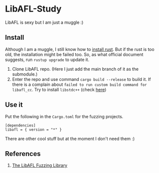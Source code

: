 # LibAFL-Study

LibAFL is sexy but I am just a muggle :) 

## Install

Although I am a muggle, I still know how to [install rust](https://www.rust-lang.org/tools/install). But if the rust is too old, the installation might be failed too. So, as what official document suggests, run `rustup upgrade` to update it.

1. Clone LibAFL repo. (Here I just add the main branch of it as the submodule.)
2. Enter the repo and use command `cargo build --release` to build it. If there is a complain about `failed to run custom build command for libafl_cc`. Try to install `libstdc++` (check [here](https://github.com/AFLplusplus/LibAFL/issues/1434))

## Use it

Put the following in the `Cargo.toml` for the fuzzing projects.
```cargo
[dependencies]
libafl = { version = "*" }
```

There are other cool stuff but at the moment I don't need them :)


## References
1. [The LibAFL Fuzzing Library](https://aflplus.plus/libafl-book/)